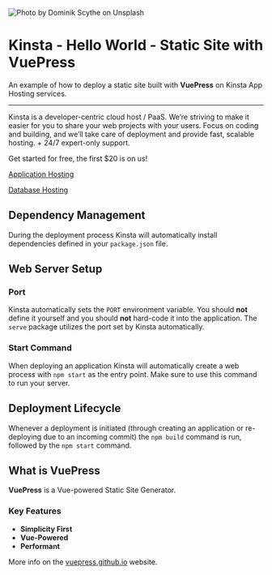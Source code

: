 ![Photo by Dominik Scythe on Unsplash](https://user-images.githubusercontent.com/2342458/206677843-83d33eab-72b5-4b6a-85e5-150df0116041.png)
# Kinsta - Hello World - Static Site with VuePress

An example of how to deploy a static site built with **VuePress** on Kinsta App Hosting services.

---
Kinsta is a developer-centric cloud host / PaaS. We’re striving to make it easier for you to share your web projects with your users. Focus on coding and building, and we’ll take care of deployment and provide fast, scalable hosting. + 24/7 expert-only support.

Get started for free, the first $20 is on us!

[Application Hosting](https://kinsta.com/application-hosting)

[Database Hosting](https://kinsta.com/database-hosting)

## Dependency Management

During the deployment process Kinsta will automatically install dependencies defined in your `package.json` file.

## Web Server Setup

### Port

Kinsta automatically sets the `PORT` environment variable. You should **not** define it yourself and you should **not** hard-code it into the application. The `serve` package utilizes the port set by Kinsta automatically.

### Start Command

When deploying an application Kinsta will automatically create a web process with `npm start` as the entry point. Make sure to use this command to run your server.

## Deployment Lifecycle

Whenever a deployment is initiated (through creating an application or re-deploying due to an incoming commit) the `npm build` command is run, followed by the `npm start` command.

## What is VuePress
**VuePress** is a Vue-powered Static Site Generator.

### Key Features
- **Simplicity First**
- **Vue-Powered**
- **Performant** 

More info on the [vuepress.github.io](https://vuepress.github.io) website.
